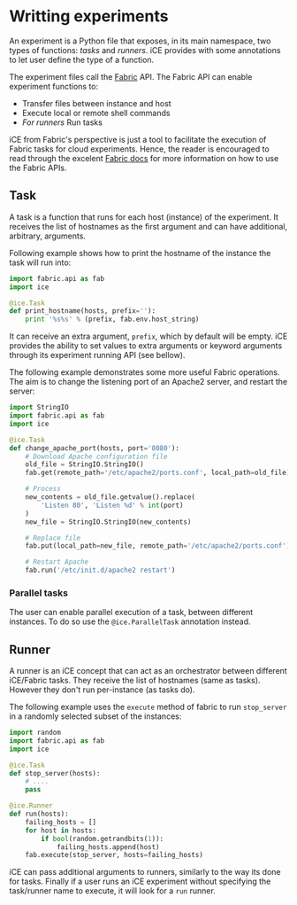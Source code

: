 # Writting experiments

An experiment is a Python file that exposes, in its main namespace, two types of
functions: _tasks_ and _runners_. iCE provides with some annotations to let 
user define the type of a function. 

The experiment files call the [Fabric](http://www.fabfile.org/) API. 
The Fabric API can enable experiment functions to:

* Transfer files between instance and host
* Execute local or remote shell commands
* _For runners_ Run tasks

iCE from Fabric's perspective is just a tool to facilitate the execution of
Fabric tasks for cloud experiments. Hence, the reader is encouraged to read 
through the excelent [Fabric docs](http://docs.fabfile.org) for more 
information on how to use the Fabric APIs.

## Task

A task is a function that runs for each host (instance) of the experiment.
It receives the list of hostnames as the first argument and can have additional,
arbitrary, arguments.

Following example shows how to print the hostname of the instance the task will
run into:

```python
import fabric.api as fab
import ice

@ice.Task
def print_hostname(hosts, prefix=''):
    print '%s%s' % (prefix, fab.env.host_string)
```

It can receive an extra argument, `prefix`, which by default will be empty.
iCE provides the ability to set values to extra arguments or keyword arguments
through its experiment running API (see bellow).

The following example demonstrates some more useful Fabric operations. The aim
is to change the listening port of an Apache2 server, and restart the server:

```python
import StringIO
import fabric.api as fab
import ice

@ice.Task
def change_apache_port(hosts, port='8080'):
    # Download Apache configuration file
    old_file = StringIO.StringIO()
    fab.get(remote_path='/etc/apache2/ports.conf', local_path=old_file)

    # Process
    new_contents = old_file.getvalue().replace(
        'Listen 80', 'Listen %d' % int(port)
    )
    new_file = StringIO.StringIO(new_contents)

    # Replace file
    fab.put(local_path=new_file, remote_path='/etc/apache2/ports.conf')

    # Restart Apache
    fab.run('/etc/init.d/apache2 restart')
```

### Parallel tasks

The user can enable parallel execution of a task, between different instances.
To do so use the `@ice.ParallelTask` annotation instead.

## Runner

A runner is an iCE concept that can act as an orchestrator between different
iCE/Fabric tasks. They receive the list of hostnames (same as tasks). However 
they don't run per-instance (as tasks do).

The following example uses the `execute` method of fabric to run `stop_server`
in a randomly selected subset of the instances:

```python
import random
import fabric.api as fab
import ice

@ice.Task
def stop_server(hosts):
    # ....
    pass

@ice.Runner
def run(hosts):
    failing_hosts = []
    for host in hosts:
        if bool(random.getrandbits(1)):
            failing_hosts.append(host)
    fab.execute(stop_server, hosts=failing_hosts)
```

iCE can pass additional arguments to runners, similarly to the way its done for
tasks. Finally if a user runs an iCE experiment without specifying the task/runner
name to execute, it will look for a `run` runner.